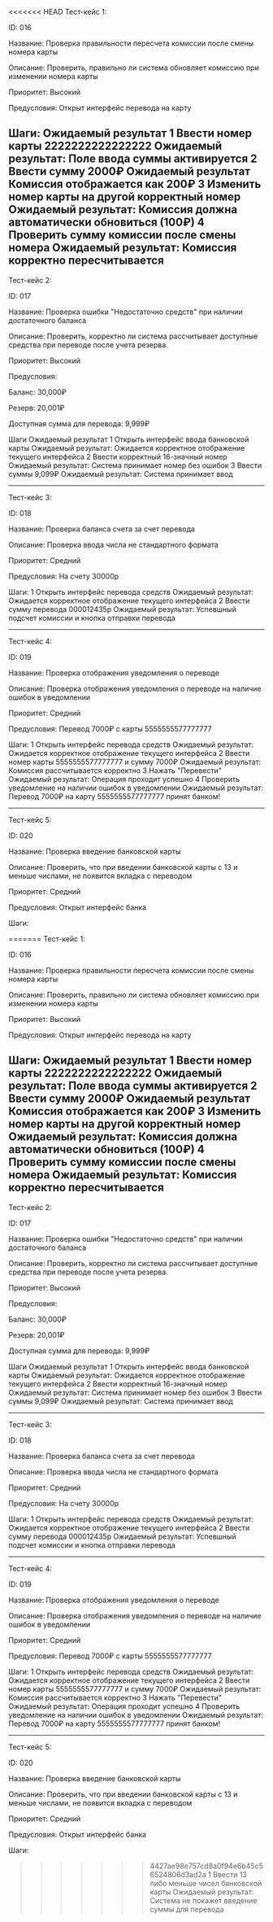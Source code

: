 <<<<<<< HEAD
Тест-кейс 1:

ID: 016

Название: Проверка правильности пересчета комиссии после смены номера карты

Описание: Проверить, правильно ли система обновляет комиссию при изменении номера карты

Приоритет: Высокий

Предусловия: Открыт интерфейс перевода на карту

Шаги:	Ожидаемый результат
1	Ввести номер карты 2222222222222222                 Ожидаемый результат:	Поле ввода суммы активируется
2	Ввести сумму 2000₽	                                Ожидаемый результат Комиссия отображается как 200₽
3	Изменить номер карты на другой корректный номер	    Ожидаемый результат: Комиссия должна автоматически обновиться (100₽)
4	Проверить сумму комиссии после смены номера	        Ожидаемый результат: Комиссия корректно пересчитывается
----------------------------------------------------------------------------------------------------------------------------------------------------------------------

Тест-кейс 2:

ID: 017

Название: Проверка ошибки "Недостаточно средств" при наличии достаточного баланса

Описание: Проверить, корректно ли система рассчитывает доступные средства при переводе после учета резерва.

Приоритет: Высокий

Предусловия:

Баланс: 30,000₽

Резерв: 20,001₽

Доступная сумма для перевода: 9,999₽

Шаги	Ожидаемый результат
1	Открыть интерфейс ввода банковской карты	Ожидаемый результат: Ожидается корректное отображение текущего интерфейса
2   Ввести корректный 16-значный номер          Ожидаемый результат: Система принимает номер без ошибок
3	Ввести суммы 9,099₽                         Ожидаемый результат: Система принимает ввод

-----------------------------------------------------------------------------------------------------------------------------------------------------------------------

Тест-кейс 3:

ID: 018

Название: Проверка баланса счета за счет перевода

Описание: Проверка ввода числа не стандартного формата

Приоритет: Средний

Предусловия: На счету 30000р


Шаги:
1	Открыть интерфейс перевода средств	Ожидаемый результат: Ожидается корректное отображение текущего интерфейса
2	Ввести сумму перевода 000012435р	Ожидаемый результат: Успевшный подсчет комиссии и кнопка отправки перевода

-------------------------------------------------------------------------------------------------------------------------------------------------------

Тест-кейс 4:

ID: 019

Название: Проверка отображения уведомления о переводе

Описание: Проверка отображения уведомления о переводе на наличие ошибок в уведомлении

Приоритет: Средний

Предусловия: Перевод 7000₽ с карты 5555555577777777

Шаги:
1	Открыть интерфейс перевода средств	                    Ожидаемый результат: Ожидается корректное отображение текущего интерфейса
2	Ввести номер карты 5555555577777777 и сумму 7000₽	    Ожидаемый результат: Комиссия рассчитывается корректно
3	Нажать "Перевести"	                                    Ожидаемый результат: Операция проходит успешно
4	Проверить уведомление на наличии ошибок в уведомлении   Ожидаемый результат: Перевод 7000₽ на карту 5555555577777777 принят банком!

------------------------------------------------------------------------------------------------------------------------------------------------------------

Тест-кейс 5:

ID: 020

Название: Проверка введение банковской карты

Описание: Проверить, что при введении банковской карты с 13 и меньше числами, не появится вкладка с переводом

Приоритет: Средний

Предусловия: Открыт интерфейс банка

Шаги:

=======
Тест-кейс 1:

ID: 016

Название: Проверка правильности пересчета комиссии после смены номера карты

Описание: Проверить, правильно ли система обновляет комиссию при изменении номера карты

Приоритет: Высокий

Предусловия: Открыт интерфейс перевода на карту

Шаги:	Ожидаемый результат
1	Ввести номер карты 2222222222222222                 Ожидаемый результат:	Поле ввода суммы активируется
2	Ввести сумму 2000₽	                                Ожидаемый результат Комиссия отображается как 200₽
3	Изменить номер карты на другой корректный номер	    Ожидаемый результат: Комиссия должна автоматически обновиться (100₽)
4	Проверить сумму комиссии после смены номера	        Ожидаемый результат: Комиссия корректно пересчитывается
----------------------------------------------------------------------------------------------------------------------------------------------------------------------

Тест-кейс 2:

ID: 017

Название: Проверка ошибки "Недостаточно средств" при наличии достаточного баланса

Описание: Проверить, корректно ли система рассчитывает доступные средства при переводе после учета резерва.

Приоритет: Высокий

Предусловия:

Баланс: 30,000₽

Резерв: 20,001₽

Доступная сумма для перевода: 9,999₽

Шаги	Ожидаемый результат
1	Открыть интерфейс ввода банковской карты	Ожидаемый результат: Ожидается корректное отображение текущего интерфейса
2   Ввести корректный 16-значный номер          Ожидаемый результат: Система принимает номер без ошибок
3	Ввести суммы 9,099₽                         Ожидаемый результат: Система принимает ввод

-----------------------------------------------------------------------------------------------------------------------------------------------------------------------

Тест-кейс 3:

ID: 018

Название: Проверка баланса счета за счет перевода

Описание: Проверка ввода числа не стандартного формата

Приоритет: Средний

Предусловия: На счету 30000р


Шаги:
1	Открыть интерфейс перевода средств	Ожидаемый результат: Ожидается корректное отображение текущего интерфейса
2	Ввести сумму перевода 000012435р	Ожидаемый результат: Успевшный подсчет комиссии и кнопка отправки перевода

-------------------------------------------------------------------------------------------------------------------------------------------------------

Тест-кейс 4:

ID: 019

Название: Проверка отображения уведомления о переводе

Описание: Проверка отображения уведомления о переводе на наличие ошибок в уведомлении

Приоритет: Средний

Предусловия: Перевод 7000₽ с карты 5555555577777777

Шаги:
1	Открыть интерфейс перевода средств	                    Ожидаемый результат: Ожидается корректное отображение текущего интерфейса
2	Ввести номер карты 5555555577777777 и сумму 7000₽	    Ожидаемый результат: Комиссия рассчитывается корректно
3	Нажать "Перевести"	                                    Ожидаемый результат: Операция проходит успешно
4	Проверить уведомление на наличии ошибок в уведомлении   Ожидаемый результат: Перевод 7000₽ на карту 5555555577777777 принят банком!

------------------------------------------------------------------------------------------------------------------------------------------------------------

Тест-кейс 5:

ID: 020

Название: Проверка введение банковской карты

Описание: Проверить, что при введении банковской карты с 13 и меньше числами, не появится вкладка с переводом

Приоритет: Средний

Предусловия: Открыт интерфейс банка

Шаги:

>>>>>>> 4427ae98e757cd8a0f94e6b45c56524806d3ad2a
1	Ввести 13 либо меньше чисел банковской карты                Ожидаемый результат: Система не покажет введение суммы для перевода